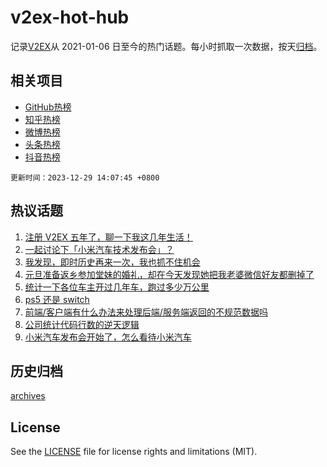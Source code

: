 # v2ex-hot-hub

 记录[V2EX](https://www.v2ex.com/)从 2021-01-06 日至今的热门话题。每小时抓取一次数据，按天[归档](archives)。
 
 ## 相关项目

- [GitHub热榜](https://github.com/it985/github-hot-hub)
- [知乎热榜](https://github.com/it985/zhihu-hot-hub)
- [微博热榜](https://github.com/it985/weibo-hot-hub)
- [头条热榜](https://github.com/it985/toutiao-hot-hub)
- [抖音热榜](https://github.com/it985/douyin-hot-hub)


 `更新时间：2023-12-29 14:07:45 +0800`

## 热议话题

1. [注册 V2EX 五年了，聊一下我这几年生活！](https://www.v2ex.com/t/1004101)
1. [一起讨论下「小米汽车技术发布会」？](https://www.v2ex.com/t/1004118)
1. [我发现，即时历史再来一次，我也抓不住机会](https://www.v2ex.com/t/1004148)
1. [元旦准备返乡参加堂妹的婚礼，却在今天发现她把我老婆微信好友都删掉了](https://www.v2ex.com/t/1004269)
1. [统计一下各位车主开过几年车，跑过多少万公里](https://www.v2ex.com/t/1004110)
1. [ps5 还是 switch](https://www.v2ex.com/t/1004267)
1. [前端/客户端有什么办法来处理后端/服务端返回的不规范数据吗](https://www.v2ex.com/t/1004262)
1. [公司统计代码行数的逆天逻辑](https://www.v2ex.com/t/1004126)
1. [小米汽车发布会开始了，怎么看待小米汽车](https://www.v2ex.com/t/1004108)

## 历史归档

[archives](archives)

## License

See the [LICENSE](LICENSE) file for license rights and limitations (MIT).
